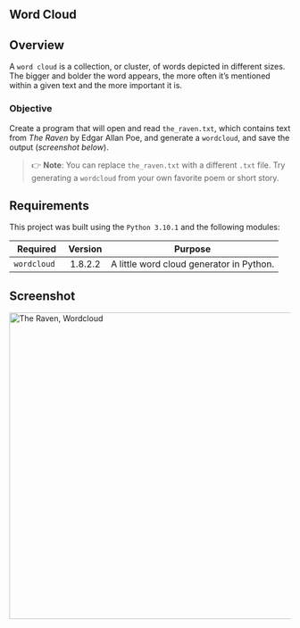 ## Word Cloud

## Overview

A `word cloud` is a collection, or cluster, of words depicted in different sizes. The bigger and bolder the word appears, the more often it’s mentioned within a given text and the more important it is. 

### Objective 

Create a program that will open and read `the_raven.txt`, which contains text from _The Raven_ by Edgar Allan Poe, and generate a `wordcloud`, and save the output (_screenshot below_). 


> 👉 **Note**: You can replace `the_raven.txt` with a different `.txt` file. Try generating a `wordcloud` from your own favorite poem or short story.




## Requirements

This project was built using the `Python 3.10.1` and the following modules: 

| Required         | Version | Purpose                                                                 |
|------------------|:-------:|-------------------------------------------------------------------------|
| `wordcloud `     |  1.8.2.2| A little word cloud generator in Python.                                | 




## Screenshot

<img src="https://user-images.githubusercontent.com/72005563/167278695-2676430a-1299-45a9-aa56-31a4ae90770d.png" width=550 alt="The Raven, Wordcloud">
